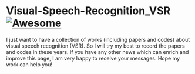 # Visual-Speech-Recognition_VSR[![Awesome](https://awesome.re/badge.svg)](https://awesome.re)

I just want to have a collection of works (including papers and codes) about visual speech recognition (VSR).
So I will try my best to record the papers and codes in these years. If you have any other news which can enrich and improve this page, 
I am very happy to receive your messages. Hope my work can help you!

